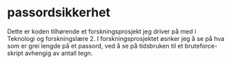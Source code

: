 # passordsikkerhet

Dette er koden tilhørende et forskningsprosjekt jeg driver på med i Teknologi og forskningslære 2.
I forskningsprosjektet øsnker jeg å se på hva som er grei lengde på et passord, ved å se på tidsbruken til et bruteforce-skript avhengig av antall tegn.
